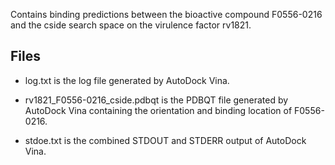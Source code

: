Contains binding predictions between the bioactive compound F0556-0216 and the cside search space on the virulence factor rv1821.

## Files

- log.txt is the log file generated by AutoDock Vina.

- rv1821_F0556-0216_cside.pdbqt is the PDBQT file generated by AutoDock Vina containing the orientation and binding location of F0556-0216.

- stdoe.txt is the combined STDOUT and STDERR output of AutoDock Vina.

